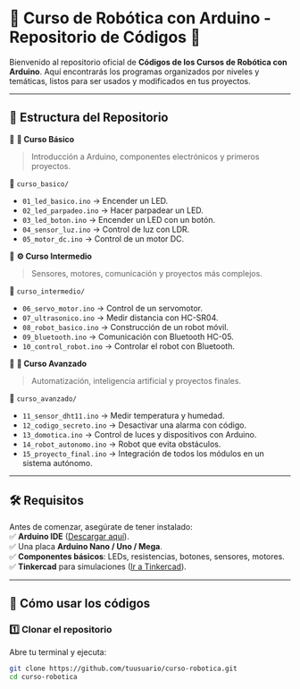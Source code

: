 # 🤖 Curso de Robótica con Arduino - Repositorio de Códigos 🚀  

Bienvenido al repositorio oficial de **Códigos de los Cursos de Robótica con Arduino**. Aquí encontrarás los programas organizados por niveles y temáticas, listos para ser usados y modificados en tus proyectos.  

---

## 📂 **Estructura del Repositorio**  

📌 **🔰 Curso Básico**  
> Introducción a Arduino, componentes electrónicos y primeros proyectos.  

📂 `curso_basico/`  
- `01_led_basico.ino` → Encender un LED.  
- `02_led_parpadeo.ino` → Hacer parpadear un LED.  
- `03_led_boton.ino` → Encender un LED con un botón.  
- `04_sensor_luz.ino` → Control de luz con LDR.  
- `05_motor_dc.ino` → Control de un motor DC.  

📌 **⚙️ Curso Intermedio**  
> Sensores, motores, comunicación y proyectos más complejos.  

📂 `curso_intermedio/`  
- `06_servo_motor.ino` → Control de un servomotor.  
- `07_ultrasonico.ino` → Medir distancia con HC-SR04.  
- `08_robot_basico.ino` → Construcción de un robot móvil.  
- `09_bluetooth.ino` → Comunicación con Bluetooth HC-05.  
- `10_control_robot.ino` → Controlar el robot con Bluetooth.  

📌 **🚀 Curso Avanzado**  
> Automatización, inteligencia artificial y proyectos finales.  

📂 `curso_avanzado/`  
- `11_sensor_dht11.ino` → Medir temperatura y humedad.  
- `12_codigo_secreto.ino` → Desactivar una alarma con código.  
- `13_domotica.ino` → Control de luces y dispositivos con Arduino.  
- `14_robot_autonomo.ino` → Robot que evita obstáculos.  
- `15_proyecto_final.ino` → Integración de todos los módulos en un sistema autónomo.  

---

## 🛠 **Requisitos**  

Antes de comenzar, asegúrate de tener instalado:  
✅ **Arduino IDE** ([Descargar aquí](https://www.arduino.cc/en/software)).  
✅ Una placa **Arduino Nano / Uno / Mega**.  
✅ **Componentes básicos**: LEDs, resistencias, botones, sensores, motores.  
✅ **Tinkercad** para simulaciones ([Ir a Tinkercad](https://www.tinkercad.com/)).  

---

## 🚀 **Cómo usar los códigos**  

### 1️⃣ **Clonar el repositorio**  
Abre tu terminal y ejecuta:  
```sh
git clone https://github.com/tuusuario/curso-robotica.git
cd curso-robotica
